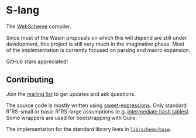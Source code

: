 # S-lang

The [WebScheme] compiler.

Since most of the Wasm proposals on which this will depend
are still under development,
this project is still very much in the imaginative phase.
Most of the implementation
is currently focused on parsing and macro expansion.

GitHub stars appreciated!

[WebScheme]: https://web-scheme.org

## Contributing

Join the [mailing list] to get updates and ask questions.

The source code is mostly written using [sweet-expressions].
Only standard R⁷RS-small
or basic R⁷RS-large assumptions (e.g. [intermediate hash tables]).
Some wrappers are used for bootstrapping with Guile.

The implementation for the standard library lives in [`lib/scheme/base`].

[mailing list]: https://groups.google.com/a/web-scheme.org/g/dev
[sweet-expressions]: https://srfi.schemers.org/srfi-110/srfi-110.html
[intermediate hash tables]: https://srfi.schemers.org/srfi-125/srfi-125.html
[`lib/scheme/base`]: lib/scheme/base
